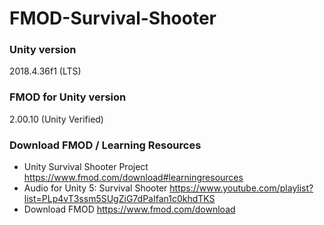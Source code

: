 # FMOD-Survival-Shooter

### Unity version  
2018.4.36f1 (LTS)

### FMOD for Unity version
2.00.10 (Unity Verified)

### Download FMOD / Learning Resources
* Unity Survival Shooter Project
https://www.fmod.com/download#learningresources
* Audio for Unity 5: Survival Shooter
https://www.youtube.com/playlist?list=PLp4vT3ssm5SUgZiG7dPaIfan1c0khdTKS
* Download FMOD
https://www.fmod.com/download
